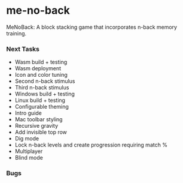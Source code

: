 # me-no-back
MeNoBack: A block stacking game that incorporates n-back memory training.


### Next Tasks
- Wasm build + testing
- Wasm deployment
- Icon and color tuning
- Second n-back stimulus
- Third n-back stimulus
- Windows build + testing
- Linux build + testing
- Configurable theming
- Intro guide
- Mac toolbar styling
- Recursive gravity
- Add invisible top row
- Dig mode
- Lock n-back levels and create progression requiring match %
- Multiplayer
- Blind mode

### Bugs
